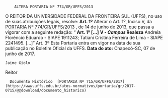         ALTERA PORTARIA Nº 774/GR/UFFS/2013  

 O REITOR DA UNIVERSIDADE FEDERAL DA FRONTEIRA SUL (UFFS), no uso de suas atribuições legais, resolve:   **Art. 1º** Alterar o Art. 1º, Inciso V, da [PORTARIA Nº 774/GR/UFFS/2013](https://www.uffs.edu.br/atos-normativos/portaria/gr/2013-0774)  , de 14 de junho de 2013, que passa a vigorar com a seguinte redação: “ **Art. 1º [...]**  **V - *Campus* Realeza**  Andreia Florêncio Eduardo - SIAPE 1911243; Tatiani Cristina Ferreira de Lima - SIAPE 2241495. [...]”   Art. 3º Esta Portaria entra em vigor na data de sua publicação no Boletim Oficial da UFFS.      **Data do ato:** Chapecó-SC, 07 de junho de 2017.   
 

    Jaime Giolo   
 Reitor 

      Documento Histórico  [PORTARIA Nº 715/GR/UFFS/2017](https://www.uffs.edu.br/atos-normativos/portaria/gr/2017-0715/@@download/documento_historico)     
      